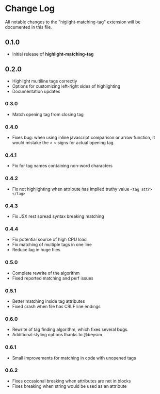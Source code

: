 # Change Log
All notable changes to the "higlight-matching-tag" extension will be documented in this file.

## 0.1.0

* Initial release of __highlight-matching-tag__

## 0.2.0

* Highlight multiline tags correctly
* Options for customizing left-right sides of highlighting
* Documentation updates

### 0.3.0

* Match opening tag from closing tag

### 0.4.0

* Fixes bug: when using inline javascript comparison or arrow function, it would mistake the `< >` signs for actual opening tag.

### 0.4.1

* Fix for tag names containing non-word characters

### 0.4.2

* Fix not highlighting when attribute has implied truthy value `<tag attr></tag>`

### 0.4.3

* Fix JSX rest spread syntax breaking matching

### 0.4.4

* Fix potential source of high CPU load
* Fix matching of multiple tags in one line
* Reduce lag in huge files

### 0.5.0

* Complete rewrite of the algorithm
* Fixed reported matching and perf issues

### 0.5.1

* Better matching inside tag attributes
* Fixed crash when file has CRLF line endings

### 0.6.0

* Rewrite of tag finding algorithm, which fixes several bugs.
* Additional styling options thanks to @beysim

### 0.6.1

* Small improvements for matching in code with unopened tags

### 0.6.2

* Fixes occasional breaking when attributes are not in blocks
* Fixes breaking when string would be used as an attribute